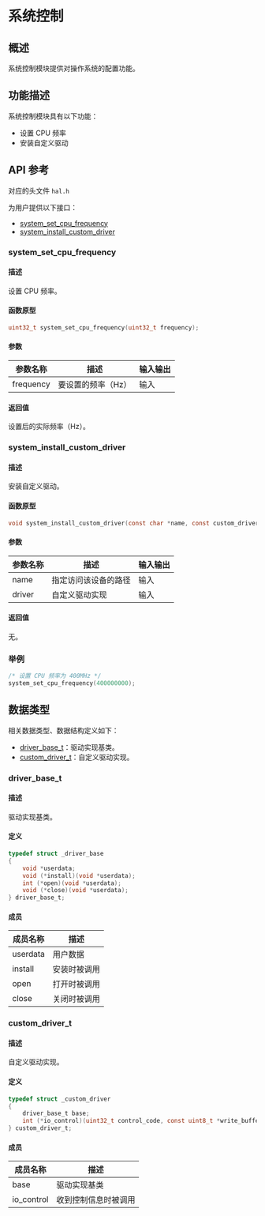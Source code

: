 # 系统控制

## 概述

系统控制模块提供对操作系统的配置功能。

## 功能描述

系统控制模块具有以下功能：

- 设置 CPU 频率
- 安装自定义驱动

## API 参考

对应的头文件 `hal.h`

为用户提供以下接口：

- [system\_set\_cpu\_frequency](#systemsetcpufrequency)
- [system\_install\_custom\_driver](#systeminstallcustomdriver)

### system\_set\_cpu\_frequency

#### 描述

设置 CPU 频率。

#### 函数原型

```c
uint32_t system_set_cpu_frequency(uint32_t frequency);
```

#### 参数

| 参数名称     |   描述           |  输入输出  |
| ----------- | ---------------- | --------- |
| frequency   | 要设置的频率（Hz） | 输入      |

#### 返回值

设置后的实际频率（Hz）。

### system\_install\_custom\_driver

#### 描述

安装自定义驱动。

#### 函数原型

```c
void system_install_custom_driver(const char *name, const custom_driver_t *driver);
```

#### 参数

| 参数名称     |   描述             |  输入输出  |
| ----------- | ------------------ | --------- |
| name        | 指定访问该设备的路径 | 输入      |
| driver      | 自定义驱动实现      | 输入      |

#### 返回值

无。

### 举例

```c
/* 设置 CPU 频率为 400MHz */
system_set_cpu_frequency(400000000);
```

## 数据类型

相关数据类型、数据结构定义如下：

- [driver\_base\_t](#driverbaset)：驱动实现基类。
- [custom\_driver\_t](#customdrivert)：自定义驱动实现。

### driver\_base\_t

#### 描述

驱动实现基类。

#### 定义

```c
typedef struct _driver_base
{
    void *userdata;
    void (*install)(void *userdata);
    int (*open)(void *userdata);
    void (*close)(void *userdata);
} driver_base_t;
```

#### 成员

| 成员名称   | 描述        |
| --------- | ----------- |
| userdata  | 用户数据     |
| install   | 安装时被调用 |
| open      | 打开时被调用 |
| close     | 关闭时被调用 |

### custom\_driver\_t

#### 描述

自定义驱动实现。

#### 定义

```c
typedef struct _custom_driver
{
    driver_base_t base;
    int (*io_control)(uint32_t control_code, const uint8_t *write_buffer, size_t write_len, uint8_t *read_buffer, size_t read_len, void *userdata);
} custom_driver_t;
```

#### 成员

| 成员名称     | 描述               |
| ----------- | ------------------ |
| base        | 驱动实现基类        |
| io\_control | 收到控制信息时被调用 |